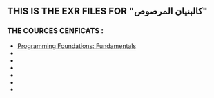## THIS IS THE EXR FILES FOR "كالبنيان المرصوص"

### THE COURCES CENFICATS :
- [Programming Foundations: Fundamentals](https://doc-0k-24-prod-01-apps-viewer.googleusercontent.com/viewer2/prod-01/pdf/m4lheusf16lj50cj954ngasnrf5l4ma1/ak9vhiatr7o0i71p6dvd5c4d3ltpbiqu/1656367650000/3/104828690938943993909/APznzaY3Yo9F_OA9sywqyK6uxLj3XpGDEzHynT2EZcvGY58yZANh8DMtWyVWKX_IjSQs5fxDeq3xSpa_u8NhvPT2kM6MFBPb4OTt9mU8pe3zBXWwRtSfxN1Amj9GggmDze_SA0glS_Ay14dxDXKxhYx09Q-FU4vdxV1oV2SvBwVrG2wurBCFrctO6cFNqN1iXX2Yb_4qpI0J3lisj_Y4A90slTOcSfhONygqsUm140QlN6-Y8QZT-t2BpUu-JdEAigVv2lBdB1YGrThoWkefC0jZ78N7ZJnZUqGvFnstgXw1c1vHDK1nDvd5U5gI6AUhD7ukdCHQzDFSDUDs63DQMcwYcUtD0uHvleUz_d_UnvTsYK7bj03N0NBfHwKfCJzWwG9PP_hShe6K?authuser=0&nonce=j7go0jik5e5m8&user=104828690938943993909&hash=53q6l7872n6unm2j6aljac28u3gj1hpe)
- []()
- []()
- []()
- []()
- []()
- []()
